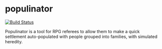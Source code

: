 populinator
===========

[![Build Status](https://secure.travis-ci.org/slabgorb/populinator.png)](http://travis-ci.org/slabgorb/populinator)

Populinator is a tool for RPG referees to allow them to make a quick settlement auto-populated with people grouped into families, with simulated heredity.

